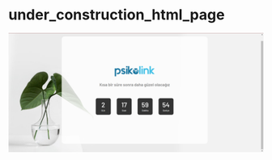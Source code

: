 # under_construction_html_page

![Alt text](https://github.com/ishakaa/under_construction_html_page/blob/main/ss.png "Optional title")
